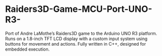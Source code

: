 # Raiders3D-Game-MCU-Port-UNO-R3-
Port of Andre LaMothe’s Raiders3D game to the Arduino UNO R3 platform. Runs on a 1.8-inch TFT LCD display with a custom input system using buttons for movement and actions. Fully written in C++, designed for embedded execution.
